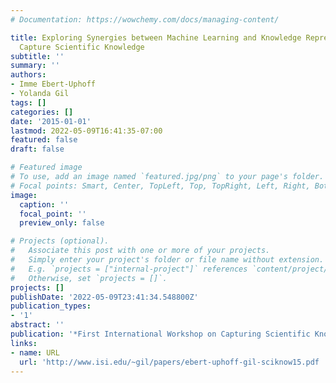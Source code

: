 ```yaml
---
# Documentation: https://wowchemy.com/docs/managing-content/

title: Exploring Synergies between Machine Learning and Knowledge Representation to
  Capture Scientific Knowledge
subtitle: ''
summary: ''
authors:
- Imme Ebert-Uphoff
- Yolanda Gil
tags: []
categories: []
date: '2015-01-01'
lastmod: 2022-05-09T16:41:35-07:00
featured: false
draft: false

# Featured image
# To use, add an image named `featured.jpg/png` to your page's folder.
# Focal points: Smart, Center, TopLeft, Top, TopRight, Left, Right, BottomLeft, Bottom, BottomRight.
image:
  caption: ''
  focal_point: ''
  preview_only: false

# Projects (optional).
#   Associate this post with one or more of your projects.
#   Simply enter your project's folder or file name without extension.
#   E.g. `projects = ["internal-project"]` references `content/project/deep-learning/index.md`.
#   Otherwise, set `projects = []`.
projects: []
publishDate: '2022-05-09T23:41:34.548800Z'
publication_types:
- '1'
abstract: ''
publication: '*First International Workshop on Capturing Scientific Knowledge (SciKnow)*'
links:
- name: URL
  url: 'http://www.isi.edu/~gil/papers/ebert-uphoff-gil-sciknow15.pdf '
---
```

